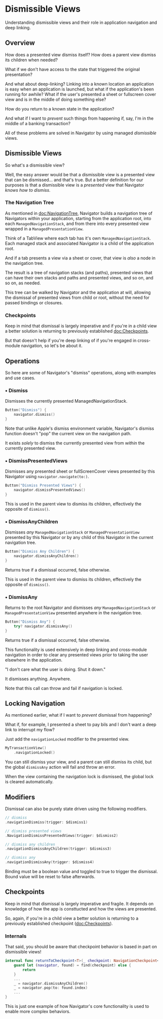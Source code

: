 # Dismissible Views

Understanding dismissible views and their role in application navigation and deep linking.

## Overview

How does a presented view dismiss itself? How does a parent view dismiss its children when needed?

What if we don't have access to the state that triggered the original presentation?

And what about deep-linking? Linking into a known location an application is easy when an application is launched, but what if the application's been running for awhile? What if the user's presented a sheet or fullscreen cover view and is in the middle of doing something else?

How do you return to a known state in the application? 

And what if I want to *prevent* such things from happening if, say, I'm in the middle of a banking transaction?

All of these problems are solved in Navigator by using managed *dismissible* views.

## Dismissible Views

So what's a dismissible view? 

Well, the easy answer would be that a dismissible view is a presented view that can be dismissed... and that's true. But a better definition for our
purposes is that a dismissible view is a *presented* view that Navigator *knows how to dismiss*.

### The Navigation Tree

As mentioned in <doc:NavigationTree>, Navigator builds a navigation tree of Navigators within your application, starting from the application root, into each ``ManagedNavigationStack``, and from there into every presented view wrapped in a ``ManagedPresentationView``.

Think of a TabView where each tab has it's own ``ManagedNavigationStack``. Each managed stack and associated Navigator is a child of the application root.

And if a tab presents a view via a sheet or cover, that view is *also* a node in the navigation tree. 

The result is a tree of navigation stacks (and paths), presented views that can have their own stacks and paths and presented views, and so on, and so on, as needed.

This tree can be walked by Navigator and the application at will, allowing the dismissal of presented views from child or root, without the need for passed bindings or closures.

### Checkpoints

Keep in mind that dismissal is largely imperative and if you're in a child view a better solution is returning to previously established <doc:Checkpoints>.

But that doesn't help if you're deep linking of if you're engaged in cross-module navigation, so let's be about it.

## Operations

So here are some of Navigator's "dismiss" operations, along with examples and use cases.

### • Dismiss

Dismisses the currently presented ManagedNavigationStack.
```swift
Button("Dismiss") {
    navigator.dismiss()
}
```
Note that unlike Apple's dismiss environment variable, Navigator's dismiss function doesn't "pop" the current view on the navigation path.

It exists *solely* to dismiss the currently presented view from *within* the
currently presented view.

### • DismissPresentedViews

Dismisses any presented sheet or fullScreenCover views presented by this Navigator using `navigator.navigate(to:)`.
```swift
Button("Dismiss Presented Views") {
    navigator.dismissPresentedViews()
}
```
This is used in the parent view to dismiss its children, effectively the opposite of `dismiss()`.

### • DismissAnyChildren

Dismisses *any* `ManagedNavigationStack` or `ManagedPresentationView` presented by this Navigator or by any child of this Navigator in the current 
navigation tree.
```swift
Button("Dismiss Any Children") {
    navigator.dismissAnyChildren()
}
```
Returns true if a dismissal occurred, false otherwise.

This is used in the parent view to dismiss its children, effectively the opposite of `dismiss()`.

### • DismissAny

Returns to the root Navigator and dismisses *any* `ManagedNavigationStack` or `ManagedPresentationView` presented anywhere in the navigation tree.
```swift
Button("Dismiss Any") {
    try? navigator.dismissAny()
}
```
Returns true if a dismissal occurred, false otherwise.

This functionality is used extensively in deep linking and cross-module navigation in order to clear any presented views prior to taking the user
elsewhere in the application.

"I don't care what the user is doing. Shut it down."

It dismisses anything. Anywhere.

Note that this call can throw and fail if navigation is locked.

## Locking Navigation

As mentioned earlier, what if I want to *prevent* dismissal from happening? 

What if, for example, I presented a sheet to pay bils and I don't want a deep link to interrupt my flow?

Just add the `navigationLocked` modifier to the presented view.
```swift
MyTransactionView()
    .navigationLocked()
```
You can still dismiss your view, and a parent can still dismiss its child, but the global `dismissAny` action will fail and throw an error.

When the view containing the navigation lock is dismissed, the global lock is cleared automatically.

## Modifiers

Dismissal can also be purely state driven using the following modifiers.
```swift
// dismiss
.navigationDismiss(trigger: $dismiss1)

// dismiss presented views
.NavigationDismissPresentedViews(trigger: $dismiss2)

// dismiss any children
.navigationDismissAnyChildren(trigger: $dismiss3)

// dismiss any
.navigationDismissAny(trigger: $dismiss4)
```
Binding must be a boolean value and toggled to true to trigger the dismissal. Bound value will be reset to false afterwards.

## Checkpoints

Keep in mind that dismissal is largely imperative and fragile. It depends on knowledge of how the app is consttucted and how the views are presented.

So, again, if you're in a child view a better solution is returning to a previously established checkpoint (<doc:Checkpoints>).

### Internals

That said, you should be aware that checkpoint behavior is based in part on dismissible views!
```swift
internal func returnToCheckpoint<T>(_ checkpoint: NavigationCheckpoint<T>) {
    guard let (navigator, found) = find(checkpoint) else {
        return
    }
    ...
    _ = navigator.dismissAnyChildren()
    _ = navigator.pop(to: found.index)
    ...
}
```
This is just one example of how Navigator's core functionality is used to enable more complex behaviors.
